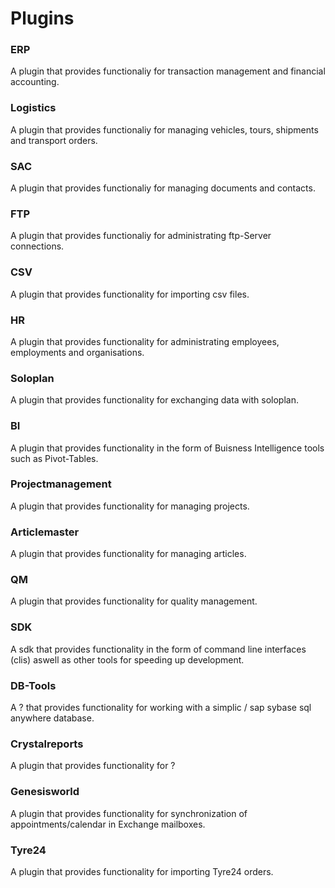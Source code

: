 # Plugins

### ERP

A plugin that provides functionaliy for transaction management and financial accounting.

### Logistics

A plugin that provides functionaliy for managing vehicles, tours, shipments and transport orders.

### SAC

A plugin that provides functionaliy for managing documents and contacts.

### FTP

A plugin that provides functionaliy for administrating ftp-Server connections.

### CSV

A plugin that provides functionality for importing csv files.

### HR

A plugin that provides functionality for administrating employees, employments and organisations.

### Soloplan

A plugin that provides functionality for exchanging data with soloplan.

### BI

A plugin that provides functionality in the form of Buisness Intelligence tools such as Pivot-Tables.

### Projectmanagement

A plugin that provides functionality for managing projects.

### Articlemaster

A plugin that provides functionality for managing articles.

### QM

A plugin that provides functionality for quality management.

### SDK

A sdk that provides functionality in the form of command line interfaces (clis) aswell as other tools for speeding up development.

### DB-Tools

A ? that provides functionality for working with a simplic / sap sybase sql anywhere database.

### Crystalreports

A plugin that provides functionality for ?

### Genesisworld

A plugin that provides functionality for synchronization of appointments/calendar in Exchange mailboxes.

### Tyre24

A plugin that provides functionality for importing Tyre24 orders.
